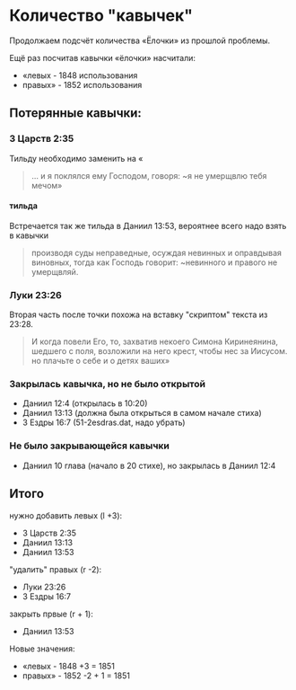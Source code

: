 # Количество "кавычек"

Продолжаем подсчёт количества &laquo;Ёлочки&raquo; из прошлой проблемы.

Ещё раз посчитав кавычки &laquo;ёлочки&raquo; насчитали:

* «левых - 1848 использования
* правых» - 1852 использования

## Потерянные кавычки:
### 3 Царств 2:35
Тильду необходимо заменить на «
> ...  и я поклялся ему Господом, говоря: ~я не умерщвлю тебя мечом»

#### тильда 
Встречается так же тильда в Даниил 13:53, вероятнее всего надо взять в кавычки
> производя суды неправедные, осуждая невинных и оправдывая виновных, тогда как Господь говорит: ~невинного и правого не умерщвляй.

### Луки 23:26

Вторая часть после точки похожа на вставку "скриптом" текста из 23:28.

> И когда повели Его, то, захватив некоего Симона Киринеянина, шедшего с поля, возложили на него крест, чтобы нес за Иисусом.
> но плачьте о себе и о детях ваших»

### Закрылась кавычка, но не было открытой
* Даниил 12:4 (открылась в 10:20)
* Даниил 13:13 (должна была открыться в самом начале стиха)
* 3 Ездры 16:7 (51-2esdras.dat, надо убрать)

### Не было закрывающейся кавычки 
* Даниил 10 глава (начало в 20 стихе), но закрылась в Даниил 12:4

## Итого
нужно добавить левых (l +3):

* 3 Царств 2:35
* Даниил 13:13
* Даниил 13:53

"удалить" правых (r -2):

* Луки 23:26
* 3 Ездры 16:7

закрыть првые (r + 1):

* Даниил 13:53

Новые значения:

* «левых - 1848 +3 = 1851
* правых» - 1852 -2 + 1 = 1851

